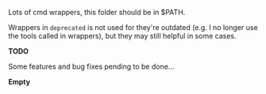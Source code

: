 Lots of cmd wrappers, this folder should be in $PATH.

Wrappers in `deprecated` is not used for they're outdated (e.g. I no longer use the tools called in wrappers), but they may still helpful in some cases.

**TODO**

Some features and bug fixes pending to be done...

**Empty**
